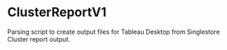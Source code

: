 # ClusterReportV1
Parsing script to create output files for Tableau Desktop from Singlestore Cluster report output. 
